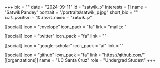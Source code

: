 +++
bio = "" 
date = "2024-09-11" 
id = "satwik_p" 
interests = [] 
name = "Satwik Pandey" 
portrait = "/portraits/satwik_p.jpg" 
short_bio = "" 
sort_position = 10
 short_name = "satwik_p" 

[[social]] 
    icon = "envelope" 
    icon_pack = "fa" 
    link = "mailto: "

 [[social]] 
    icon = "twitter" 
    icon_pack = "fa" 
    link = "" 

[[social]] 
    icon = "google-scholar" 
    icon_pack = "ai" 
    link = "" 

[[social]] 
    icon = "github" 
    icon_pack = "fa" 
    link = "https://github.com/" 
[[organizations]] 
     name = "UC Santa Cruz" 
      role = "Undergrad Student" 
+++

